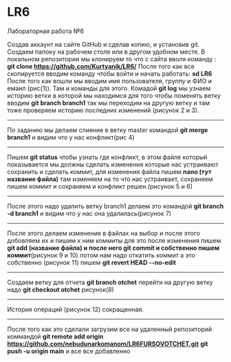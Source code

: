 # LR6
Лабораторная работа №6

Создав аккаунт на сайте GitHub и сделав копию, и установив git. Создаем папоку на рабочем столе или в другом удобном месте. В локальном репозитории мы клонируем то что с сайта вволя команду : 
**git clone https://github.com/Kurtyanik/LR6/**
После того как все скопируется вводим команду чтобы войти и начать работать: **sd LR6**
После того как вошли мы вводим имя пользователя, группу и  ФИО и емаил (рис(1)). Там и команды для этого. 
Комадой **git log** мы узнаем историю ветки в которой мы находимся для того чтобы поменять ветку вводим **git branch branch1** так мы переходим на другую ветку и там тоже проверяем историю последних изменений (рисунок 2 и 3).
___
По заданию мы делаем слияние в ветку master командой **git merge branch1** и видим что у нас конфликт(рис 4)
___
Пишем **git status** чтобы узнать где конфликт, в этом файле который показывается мы должны сделать изменения которые нас устраивают сохранить и сделать коммит, для изменения файла пишем **nano (тут название файла)** там изменяем на то что нас устраивает, сохраняем пишем коммит и сохраняем и конфликт решен.(рисунок 5 и 6)
___
После этого надо удалить ветку branch1 делаем это командой **git branch -d branch1** и видим что у нас она удалилась(рисунок 7)
____
После этого делаем изменения в файлах на выбор и после этого добовляем их и пишим к ним коммиты для это после изменения пишем **git add (название файла) и после него git commit и собственно пишем коммит**(рисунок 9 и 10) потом нам надо откатить коммит а это собственно (рисунок 11) пишем **git revert HEAD --no-edit** 
___
Создаем ветку для отчета **git branch otchet** перейти на другую ветку надо **git checkout otchet** рисунок(8)
___
История операций (рисунок 12) сокращенная.

____
После того как это сделали загрузим все на удаленный репозиторий коммандой
**git remote add origin https://github.com/nebudunarkomanom/LR6FURSOVOTCHET.git**
**git push -u origin main** и все все добавленно 
